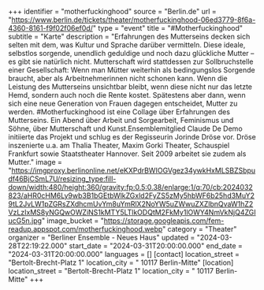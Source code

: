 +++
identifier = "motherfuckinghood"
source = "Berlin.de"
url = "https://www.berlin.de/tickets/theater/motherfuckinghood-06ed3779-8f6a-4360-8161-f9f02f06ef0d/"
type = "event"
title = "#Motherfuckinghood"
subtitle = "Karte"
description = "Erfahrungen des Mutterseins decken sich selten mit dem, was Kultur und Sprache darüber vermitteln. Diese ideale, selbstlos sorgende, unendlich geduldige und noch dazu glückliche Mutter – es gibt sie natürlich nicht. Mutterschaft wird stattdessen zur Sollbruchstelle einer Gesellschaft: Wenn man Mütter weiterhin als bedingungslos Sorgende braucht, aber als Arbeitnehmerinnen nicht schonen kann. Wenn die Leistung des Mutterseins unsichtbar bleibt, wenn diese nicht nur das letzte Hemd, sondern auch noch die Rente kostet. Spätestens aber dann, wenn sich eine neue Generation von Frauen dagegen entscheidet, Mutter zu werden. #Motherfuckinghood ist eine Collage über Erfahrungen des Mutterseins. Ein Abend über Arbeit und Sorgearbeit, Feminismus und Söhne, über Mutterschaft und Kunst.Ensemblemitglied Claude De Demo initiierte das Projekt und schlug es der Regisseurin Jorinde Dröse vor. Dröse inszenierte u.a. am Thalia Theater, Maxim Gorki Theater, Schauspiel Frankfurt sowie Staatstheater Hannover. Seit 2009 arbeitet sie zudem als Mutter."
image = "https://imgproxy.berlinonline.net/eKXPdrBWIOGVgez34ywkHxMLSBZSbpudf46BjCSmL7U/resizing_type:fill-down/width:480/height:360/gravity:fp:0.5:0.38/enlarge:1/q:70/cb:2024032823/aHR0cHM6Ly9wb3B1bGEtbWlkZGxld2FyZS5zMy5hbWF6b25hd3MuY29tL2JvLW1pZGRsZXdhcmUvYm8uYmRlX2NoYW5uZWwuZXZlbnQvaW1hZ2VzLzIxMS8yNGQwOWZiNS1kMTY5LTlkODQtM2FkMy1lOWY4NmVkNjQ4ZGIucG5n.jpg"
image_bucket = "https://storage.googleapis.com/fem-readup.appspot.com/motherfuckinghood.webp"
category = "Theater"
organizer = "Berliner Ensemble - Neues Haus"
updated = "2024-03-28T22:19:22.000"
start_date = "2024-03-31T20:00:00.000"
end_date = "2024-03-31T20:00:00.000"
languages = []
[contact]
location_street = "Bertolt-Brecht-Platz 1"
location_city = " 10117 Berlin-Mitte"
[location]
location_street = "Bertolt-Brecht-Platz 1"
location_city = " 10117 Berlin-Mitte"
+++